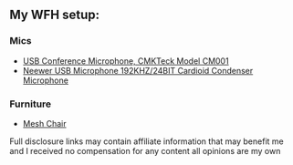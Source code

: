 ## My WFH setup:

### Mics
- [USB Conference Microphone, CMKTeck Model CM001](https://amzn.to/2PPR2Je)
- [Neewer USB Microphone 192KHZ/24BIT Cardioid Condenser Microphone](https://amzn.to/3bLxw9z)

### Furniture
- [Mesh Chair](https://www.quill.com/quill-brand-hyken-mesh-task-chair-black-23481-cc/cbs/50026235.html)

Full disclosure links may contain affiliate information that may benefit me and I received no compensation for any content all opinions are my own
